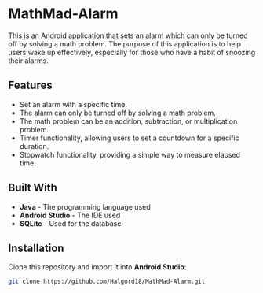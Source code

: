 # MathMad-Alarm

This is an Android application that sets an alarm which can only be turned off by solving a math problem. The purpose of this application is to help users wake up effectively, especially for those who have a habit of snoozing their alarms.

## Features

- Set an alarm with a specific time.
- The alarm can only be turned off by solving a math problem.
- The math problem can be an addition, subtraction, or multiplication problem.
- Timer functionality, allowing users to set a countdown for a specific duration.
- Stopwatch functionality, providing a simple way to measure elapsed time.

## Built With

- **Java** - The programming language used
- **Android Studio** - The IDE used
- **SQLite** - Used for the database

## Installation

Clone this repository and import it into **Android Studio**:
```bash
git clone https://github.com/Halgord18/MathMad-Alarm.git
